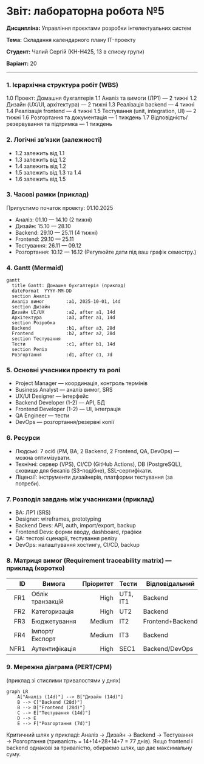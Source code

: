 # Звіт: лабораторна робота №5

**Дисципліна:** Управління проєктами розробки інтелектуальних систем

**Тема:** Складання календарного плану IT-проекту

**Студент:** Чалий Сергій (КН-Н425, 13 в списку групи)

**Варіант:** 20

---

### 1. Ієрархічна структура робіт (WBS)

1.0 Проект: Домашня бухгалтерія
1.1 Аналіз та вимоги (ЛР1) — 2 тижні
1.2 Дизайн (UX/UI, архітектура) — 2 тижні
1.3 Реалізація backend — 4 тижні
1.4 Реалізація frontend — 4 тижні
1.5 Тестування (unit, integration, UI) — 2 тижні
1.6 Розгортання та документація — 1 тиждень
1.7 Відповідність/резервування та підтримка — 1 тиждень

### 2. Логічні зв’язки (залежності)

* 1.2 залежить від 1.1
* 1.3 залежить від 1.2
* 1.4 залежить від 1.2
* 1.5 залежить від 1.3 та 1.4
* 1.6 залежить від 1.5

### 3. Часові рамки (приклад)

Припустимо початок проекту: 01.10.2025

* Аналіз: 01.10 — 14.10 (2 тижні)
* Дизайн: 15.10 — 28.10
* Backend: 29.10 — 25.11 (4 тижні)
* Frontend: 29.10 — 25.11
* Тестування: 26.11 — 09.12
* Розгортання: 10.12 — 16.12
  (Регулюйте дати під ваш графік семестру.)

### 4. Gantt (Mermaid)

```mermaid
gantt
  title Gantt: Домашня бухгалтерія (приклад)
  dateFormat  YYYY-MM-DD
  section Аналіз
  Аналіз вимог        :a1, 2025-10-01, 14d
  section Дизайн
  Дизайн UI/UX        :a2, after a1, 14d
  Архітектура         :a3, after a1, 14d
  section Розробка
  Backend             :b1, after a3, 28d
  Frontend            :b2, after a2, 28d
  section Тестування
  Тести               :c1, after b1, 14d
  section Реліз
  Розгортання         :d1, after c1, 7d
```

### 5. Основні учасники проекту та ролі

* Project Manager — координація, контроль термінів
* Business Analyst — аналіз вимог, SRS
* UX/UI Designer — інтерфейс
* Backend Developer (1-2) — API, БД
* Frontend Developer (1-2) — UI, інтеграція
* QA Engineer — тести
* DevOps — розгортання/резервні копії

### 6. Ресурси

* Людські: 7 осіб (PM, BA, 2 Backend, 2 Frontend, QA, DevOps) — можна оптимізувати.
* Технічні: сервер (VPS), CI/CD (GitHub Actions), DB (PostgreSQL), сховище для бекапів (S3-подібне), SSL-сертифікати.
* Ліцензії: інструменти дизайнерів, платформи тестування (за потреби).

### 7. Розподіл завдань між учасниками (приклад)

* BA: ЛР1 (SRS)
* Designer: wireframes, prototyping
* Backend Devs: API, auth, import/export, backup
* Frontend Devs: форми вводу, dashboard, графіки
* QA: тестові сценарії, тестування релізу
* DevOps: налаштування хостингу, CI/CD, backup

### 8. Матриця вимог (Requirement traceability matrix) — приклад (коротко)

|   ID | Вимога           | Пріоритет | Тести    | Відповідальний   |
| ---: | ---------------- | --------: | -------- | ---------------- |
|  FR1 | Облік транзакцій |      High | UT1, IT1 | Backend          |
|  FR2 | Категоризація    |      High | UT2      | Backend          |
|  FR3 | Бюджетування     |    Medium | IT2      | Frontend+Backend |
|  FR4 | Імпорт/Експорт   |    Medium | IT3      | Backend          |
| NFR1 | Аутентифікація   |      High | SEC1     | Backend/DevOps   |

### 9. Мережна діаграма (PERT/CPM)

(приклад зі стислими тривалостями у днях)

```mermaid
graph LR
    A["Аналіз (14d)"] --> B["Дизайн (14d)"]
    B --> C["Backend (28d)"]
    B --> D["Frontend (28d)"]
    C --> E["Тестування (14d)"]
    D --> E
    E --> F["Розгортання (7d)"]
```

Критичний шлях у прикладі: Аналіз → Дизайн → Backend → Тестування → Розгортання (тривалість = 14+14+28+14+7 = 77 днів). Якщо frontend і backend однакові за тривалістю, обираємо шлях, що дає максимальну суму.